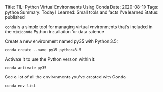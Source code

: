 Title: TIL: Python Virtual Environments Using Conda
Date: 2020-08-10
Tags: python
Summary: Today I Learned: Small tools and facts I've learned
Status: published

`conda` is a simple tool for managing virtual environments that's 
included in the `Miniconda` Python installation for data science 

Create a new environment named py35 with Python 3.5:

```
conda create --name py35 python=3.5
```

Activate it to use the Python version within it:
```
conda activate py35
```

See a list of all the environments you've created with Conda

```
conda env list
```